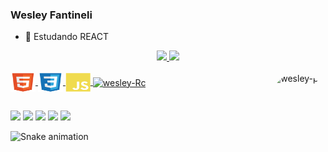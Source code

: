 ### Wesley Fantineli ###

- 🌱 Estudando REACT

<div align="center">
  <a href="https://github.com/wesleyfantineli">
  <img height="180em" src="https://github-readme-stats.vercel.app/api?username=wesleyfantineli&show_icons=true&theme=dracula&include_all_commits=true&count_private=true"/>
  <img height="180em" src="https://github-readme-stats.vercel.app/api/top-langs/?username=wesleyfantineli&layout=compact&langs_count=7&theme=dracula"/>
</div>

</div>
<div style="display: inline_block"><br> 
  <img align="center" alt="wesley-HTML" height="30" width="40" src="https://raw.githubusercontent.com/devicons/devicon/master/icons/html5/html5-original.svg">
  <img align="center" alt="wesley-CSS" height="30" width="40" src="https://raw.githubusercontent.com/devicons/devicon/master/icons/css3/css3-original.svg">
  <img align="center" alt="wesley-Js" height="30" width="40" src="https://raw.githubusercontent.com/devicons/devicon/master/icons/javascript/javascript-plain.svg">
   <img align="center" alt="wesley-Rc" height="30" width="40" src="https://cdn.jsdelivr.net/gh/devicons/devicon/icons/react/react-original.svg">
  <img align="right" alt="wesley-pic" height="150" style="border-radius:50px;" src="https://encrypted-tbn0.gstatic.com/images?q=tbn:ANd9GcTLMQ0unukHTC3SuTvS-qHBQAh-xTdWWvnooqtKiBbRdxBtauOs_hy7oEt36YvMrNAs1Fc&usqp=CAU" style="width=676&height=676">
</div>

##

<div> 
  <a href="https://www.youtube.com/channel/UCIG6-dhGEZDQ1vBWFyXW22Q" target="_blank"><img src="https://img.shields.io/badge/YouTube-FF0000?style=for-the-badge&logo=youtube&logoColor=white" target="_blank"></a>
  <a href="https://www.instagram.com/wesley_fantineli/" target="_blank"><img src="https://img.shields.io/badge/-Instagram-%23E4405F?style=for-the-badge&logo=instagram&logoColor=white" target="_blank"></a>
 	<a href="https://www.twitch.tv/fantineliz" target="_blank"><img src="https://img.shields.io/badge/Twitch-9146FF?style=for-the-badge&logo=twitch&logoColor=white" target="_blank"></a> 
  <a href = "mailto:wesleyfantineli456@gmail.com"><img src="https://img.shields.io/badge/-Gmail-%23333?style=for-the-badge&logo=gmail&logoColor=white" target="_blank"></a>
  <a href="https://www.linkedin.com/in/wesley-fantineli-7a971b1a0/" target="_blank"><img src="https://img.shields.io/badge/-LinkedIn-%230077B5?style=for-the-badge&logo=linkedin&logoColor=white" target="_blank"></a> 
 
![Snake animation](https://github.com/wesleyfantineli/wesleyfantineli/blob/output/github-contribution-grid-snake.svg)
 
</div>
